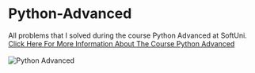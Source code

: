 
# Python-Advanced
All problems that I solved during the course Python Advanced at SoftUni.
<br/>
[Click Here For More Information About The Course Python Advanced](https://softuni.bg/trainings/3963/python-advanced-january-2023)
<br/>
<br/>
![Python Advanced](https://user-images.githubusercontent.com/114162692/207947099-8e168fca-bf06-4eab-990b-70191c472ffd.jpg)
